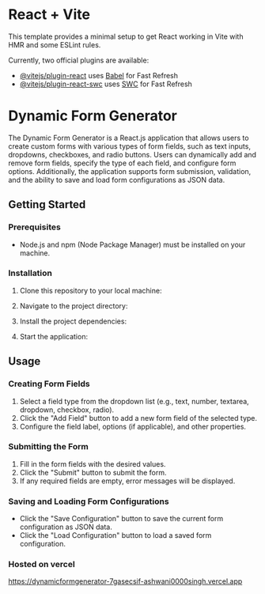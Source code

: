 # React + Vite

This template provides a minimal setup to get React working in Vite with HMR and some ESLint rules.

Currently, two official plugins are available:

- [@vitejs/plugin-react](https://github.com/vitejs/vite-plugin-react/blob/main/packages/plugin-react/README.md) uses [Babel](https://babeljs.io/) for Fast Refresh
- [@vitejs/plugin-react-swc](https://github.com/vitejs/vite-plugin-react-swc) uses [SWC](https://swc.rs/) for Fast Refresh


<!-- *************************************************************************************************** -->
# Dynamic Form Generator

The Dynamic Form Generator is a React.js application that allows users to create custom forms with various types of form fields, such as text inputs, dropdowns, checkboxes, and radio buttons. Users can dynamically add and remove form fields, specify the type of each field, and configure form options. Additionally, the application supports form submission, validation, and the ability to save and load form configurations as JSON data.



## Getting Started

### Prerequisites
- Node.js and npm (Node Package Manager) must be installed on your machine.

### Installation
1. Clone this repository to your local machine:

2. Navigate to the project directory:

3. Install the project dependencies:

4. Start the application:

## Usage

### Creating Form Fields
1. Select a field type from the dropdown list (e.g., text, number, textarea, dropdown, checkbox, radio).
2. Click the "Add Field" button to add a new form field of the selected type.
3. Configure the field label, options (if applicable), and other properties.

### Submitting the Form
1. Fill in the form fields with the desired values.
2. Click the "Submit" button to submit the form.
3. If any required fields are empty, error messages will be displayed.

### Saving and Loading Form Configurations
- Click the "Save Configuration" button to save the current form configuration as JSON data.
- Click the "Load Configuration" button to load a saved form configuration.

### Hosted on vercel
https://dynamicformgenerator-7gasecsif-ashwani0000singh.vercel.app

